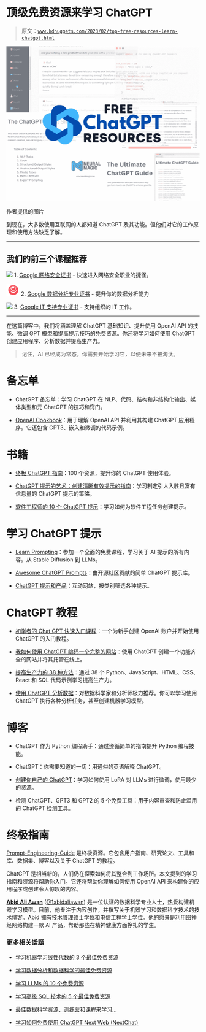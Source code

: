 # 顶级免费资源来学习 ChatGPT

> 原文：[`www.kdnuggets.com/2023/02/top-free-resources-learn-chatgpt.html`](https://www.kdnuggets.com/2023/02/top-free-resources-learn-chatgpt.html)

![Top Free Resources To Learn ChatGPT](img/6bf9757ffe71a939044c441e8abaa598.png)

作者提供的图片

到现在，大多数使用互联网的人都知道 ChatGPT 及其功能。但他们对它的工作原理和使用方法缺乏了解。

* * *

## 我们的前三个课程推荐

![](img/0244c01ba9267c002ef39d4907e0b8fb.png) 1\. [Google 网络安全证书](https://www.kdnuggets.com/google-cybersecurity) - 快速进入网络安全职业的捷径。

![](img/e225c49c3c91745821c8c0368bf04711.png) 2\. [Google 数据分析专业证书](https://www.kdnuggets.com/google-data-analytics) - 提升你的数据分析能力

![](img/0244c01ba9267c002ef39d4907e0b8fb.png) 3\. [Google IT 支持专业证书](https://www.kdnuggets.com/google-itsupport) - 支持组织的 IT 工作。

* * *

在这篇博客中，我们将涵盖理解 ChatGPT 基础知识、提升使用 OpenAI API 的技能、微调 GPT 模型和提高提示技巧的免费资源。你还将学习如何使用 ChatGPT 创建应用程序、分析数据并提高生产力。

> 记住，AI 已经成为常态。你需要开始学习它，以便未来不被淘汰。

# 备忘单

+   ChatGPT 备忘单：学习 ChatGPT 在 NLP、代码、结构和非结构化输出、媒体类型和元 ChatGPT 的技巧和窍门。

+   [OpenAI Cookbook](https://github.com/openai/openai-cookbook)：用于理解 OpenAI API 并利用其构建 ChatGPT 应用程序。它还包含 GPT3、嵌入和微调的代码示例。

# 书籍

+   [终极 ChatGPT 指南](https://hasantoxr.gumroad.com/l/gpt)：100 个资源，提升你的 ChatGPT 使用体验。

+   [ChatGPT 提示的艺术：创建清晰有效提示的指南](https://fka.gumroad.com/l/art-of-chatgpt-prompting)：学习制定引人入胜且富有信息量的 ChatGPT 提示的策略。

+   [软件工程师的 10 个 ChatGPT 提示](https://sergiorocks.gumroad.com/l/chatgpt-prompts-for-software-engineers)：学习如何为软件工程任务创建提示。

# 学习 ChatGPT 提示

+   [Learn Prompting](https://learnprompting.org/)：参加一个全面的免费课程，学习关于 AI 提示的所有内容。从 Stable Diffusion 到 LLMs。

+   [Awesome ChatGPT Prompts](https://prompts.chat/)：由开源社区贡献的简单 ChatGPT 提示库。

+   [ChatGPT 提示和产品](https://chatgpt.getlaunchlist.com/)：互动网站，按类别筛选各种提示。

# ChatGPT 教程

+   [初学者的 Chat GPT 快速入门课程](https://www.youtube.com/watch?v=JTxsNm9IdYU)：一个为新手创建 OpenAI 账户并开始使用 ChatGPT 的入门教程。

+   [我如何使用 ChatGPT 编码一个完整的网站](https://www.youtube.com/watch?v=ng438SIXyW4)：使用 ChatGPT 创建一个功能齐全的网站并将其托管在线上。

+   [提高生产力的 38 种方法](https://www.youtube.com/watch?v=sTeoEFzVNSc)：通过 38 个 Python、JavaScript、HTML、CSS、React 和 SQL 代码示例学习提高生产力。

+   [使用 ChatGPT 分析数据](https://www.youtube.com/watch?v=Dw0irOIJYnA)：对数据科学家和分析师极力推荐。你可以学习使用 ChatGPT 执行各种分析任务，甚至创建机器学习模型。

# 博客

+   ChatGPT 作为 Python 编程助手：通过遵循简单的指南提升 Python 编程技能。

+   ChatGPT：你需要知道的一切：用通俗的英语解释 ChatGPT。

+   [创建你自己的 ChatGPT](https://ai.plainenglish.io/creating-your-own-chatgpt-a-guide-to-fine-tuning-llms-with-lora-d7817b77fac0)：学习如何使用 LoRA 对 LLMs 进行微调，使用最少的资源。

+   检测 ChatGPT、GPT3 和 GPT2 的 5 个免费工具：用于内容审查和防止滥用的 ChatGPT 检测工具。

# 终极指南

[Prompt-Engineering-Guide](https://github.com/dair-ai/Prompt-Engineering-Guide) 是终极资源。它包含用户指南、研究论文、工具和库、数据集、博客以及关于 ChatGPT 的教程。

ChatGPT 是相当新的，人们仍在探索如何将其整合到工作场所。本文提到的学习指南和资源将帮助你入门。它还将帮助你理解如何使用 OpenAI API 来构建你的应用程序或创建令人惊叹的内容。

**[Abid Ali Awan](https://www.polywork.com/kingabzpro)** ([@1abidaliawan](https://twitter.com/1abidaliawan)) 是一位认证的数据科学专业人士，热爱构建机器学习模型。目前，他专注于内容创作，并撰写关于机器学习和数据科学技术的技术博客。Abid 拥有技术管理硕士学位和电信工程学士学位。他的愿景是利用图神经网络构建一款 AI 产品，帮助那些在精神健康方面挣扎的学生。

### 更多相关话题

+   [学习机器学习线性代数的 3 个最佳免费资源](https://www.kdnuggets.com/2022/03/top-3-free-resources-learn-linear-algebra-machine-learning.html)

+   [学习数据分析和数据科学的最佳免费资源](https://www.kdnuggets.com/2024/03/365datascience-best-free-resources-learn-data-analysis-data-science)

+   [学习 LLMs 的 10 个免费资源](https://www.kdnuggets.com/10-free-resources-to-learn-llms)

+   [学习高级 SQL 技术的 5 个最佳免费资源](https://www.kdnuggets.com/top-5-free-resources-for-learning-advanced-sql-techniques)

+   [最佳数据科学资源、训练营和课程来学习…](https://www.kdnuggets.com/2023/12/springboard-best-data-science-resources-bootcamp-courses-learn-data-science-new-year)

+   [学习如何免费使用 ChatGPT Next Web (NextChat)](https://www.kdnuggets.com/learn-how-to-use-chatgpt-next-web-nextchat-for-free)
